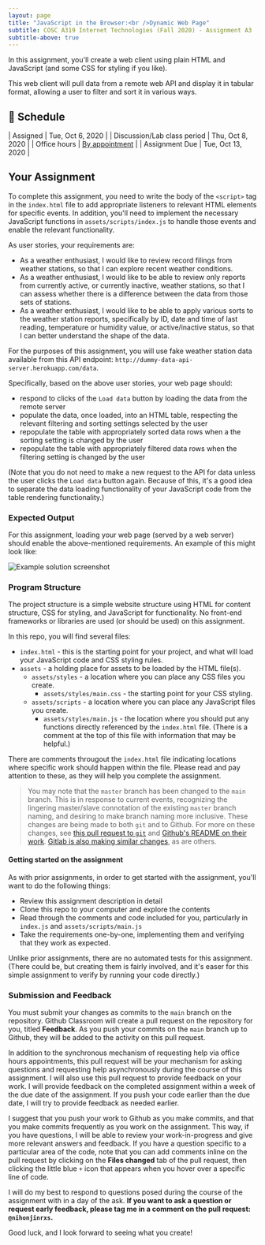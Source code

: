 ```yaml
---
layout: page
title: "JavaScript in the Browser:<br />Dynamic Web Page"
subtitle: COSC A319 Internet Technologies (Fall 2020) - Assignment A3
subtitle-above: true
---
```


In this assignment, you'll create a web client using plain HTML and JavaScript (and some CSS for styling if you like).

This web client will pull data from a remote web API and display it in tabular format, allowing a user to filter
and sort it in various ways.

## 📆 Schedule

| Assigned       | Tue, Oct 6, 2020  |
| Discussion/Lab class period | Thu, Oct 8, 2020  |
| Office hours   | [By appointment](https://bit.ly/mr-harvey-office-hours) |
| Assignment Due | Tue, Oct 13, 2020 |

## Your Assignment

To complete this assignment, you need to write the body of the `<script>`
tag in the `index.html` file to add appropriate listeners to relevant HTML
elements for specific events. In addition, you'll need to implement the
necessary JavaScript functions in `assets/scripts/index.js` to handle those
events and enable the relevant functionality.

As user stories, your requirements are:

- As a weather enthusiast, I would like to review record filings from weather
  stations, so that I can explore recent weather conditions.
- As a weather enthusiast, I would like to be able to review only reports
  from currently active, or currently inactive, weather stations, so that I can
  assess whether there is a difference between the data from those sets of stations.
- As a weather enthusiast, I would like to be able to apply various sorts to the
  weather station reports, specifically by ID, date and time of last reading,
  temperature or humidity value, or active/inactive status, so that I can better
  understand the shape of the data.

For the purposes of this assignment, you will use fake weather station data
available from this API endpoint: `http://dummy-data-api-server.herokuapp.com/data`.

Specifically, based on the above user stories, your web page should:

- respond to clicks of the `Load data` button by loading the data from the remote server
- populate the data, once loaded, into an HTML table, respecting the relevant filtering
  and sorting settings selected by the user
- repopulate the table with appropriately sorted data rows when a the sorting setting is
  changed by the user
- repopulate the table with appropriately filtered data rows when the filtering setting
  is changed by the user

(Note that you do not need to make a new request to the API for data unless the user clicks
the `Load data` button again. Because of this, it's a good idea to separate the data loading
functionality of your JavaScript code from the table rendering functionality.)

### Expected Output

For this assignment, loading your web page (served by a web server) should enable the
above-mentioned requirements. An example of this might look like:

![Example solution screenshot](../weatherdatainspector.png)

### Program Structure

The project structure is a simple website structure using HTML for content
structure, CSS for styling, and JavaScript for functionality. No front-end
frameworks or libraries are used (or should be used) on this assignment.

In this repo, you will find several files:

- `index.html` - this is the starting point for your project, and what will
  load your JavaScript code and CSS styling rules.
- `assets` - a holding place for assets to be loaded by the HTML file(s).
  - `assets/styles` - a location where you can place any CSS files you create.
    - `assets/styles/main.css` - the starting point for your CSS styling.
  - `assets/scripts` - a location where you can place any JavaScript files you create.
    - `assets/styles/main.js` - the location where you should put any functions
      directly referenced by the `index.html` file. (There is a comment at the top of
      this file with information that may be helpful.)

There are comments througout the `index.html` file indicating locations where specific
work should happen within the file. Please read and pay attention to these, as they
will help you complete the assignment.

> You may note that the `master` branch has been changed to the `main` branch.
> This is in response to current events, recognizing the lingering master/slave
> connotation of the existing `master` branch naming, and desiring to make
> branch naming more inclusive. These changes are being made to both `git` and to
> Github. For more on these changes, see [this pull request to `git`](https://github.com/gitgitgadget/git/pull/655)
> and [Github's README on their work](https://github.com/github/renaming). [Gitlab
> is also making similar changes](https://gitlab.com/gitlab-org/gitlab/-/issues/221164), as are others.

#### Getting started on the assignment

As with prior assignments, in order to get started with the assignment, you'll want
to do the following things:

- Review this assignment description in detail
- Clone this repo to your computer and explore the contents
- Read through the comments and code included for you, particularly in `index.js` and `assets/scripts/main.js`
- Take the requirements one-by-one, implementing them and verifying that they work as expected.

Unlike prior assignments, there are no automated tests for this assignment. (There could be, but creating them
is fairly involved, and it's easer for this simple assignment to verify by running your code directly.)

### Submission and Feedback

You must submit your changes as commits to the `main` branch on the repository.
Github Classroom will create a pull request on the repository for you, titled
**Feedback**. As you push your commits on the `main` branch up to Github, they
will be added to the activity on this pull request.

In addition to the synchronous mechanism of requesting help via office hours
appointments, this pull request will be your mechanism for asking questions and
requesting help asynchronously during the course of this assignment. I will also
use this pull request to provide feedback on your work. I will provide feedback on
the completed assignment within a week of the due date of the assignment.
If you push your code earlier than the due date, I will try to provide
feedback as needed earlier.

I suggest that you push your work to Github as you make commits, and that you make
commits frequently as you work on the assignment. This way, if you have questions,
I will be able to review your work-in-progress and give more relevant answers and
feedback. If you have a question specific to a particular area of the code, note that
you can add comments inline on the pull request by clicking on the **Files changed** tab
of the pull request, then clicking the little blue `+` icon that appears when you hover
over a specific line of code.

I will do my best to respond to questions posed during the course of the assignment with
in a day of the ask. **If you want to ask a question or request early feedback, please tag
me in a comment on the pull request: `@nihonjinrxs`.**

Good luck, and I look forward to seeing what you create!
